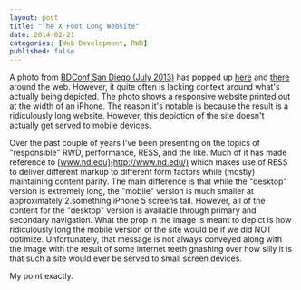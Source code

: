 ```yaml
---
layout: post
title: "The X Foot Long Website"
date: 2014-02-21
categories: [Web Development, RWD]
published: false
---
```

A photo from [BDConf San Diego (July 2013)](https://bdconf.com/events/2013/San%20Diego/) has popped up [here](http://www.flickr.com/photos/zeldman/12637861493/in/pool-aeaatlanta14) and [there](http://www.flickr.com/photos/zeldman/12637727195/in/pool-aeaatlanta14) around the web. However, it quite often is lacking context around what's actually being depicted. The photo shows a responsive website printed out at the width of an iPhone. The reason it's notable is because the result is a ridiculously long website. However, this depiction of the site doesn't actually get served to mobile devices.<!--more-->

Over the past couple of years I've been presenting on the topics of "responsible" RWD, performance, RESS, and the like. Much of it has made reference to [www.nd.edu](http://www.nd.edu/) which makes use of RESS to deliver different markup to different form factors while (mostly) maintaining content parity. The main difference is that while the "desktop" version is extremely long, the "mobile" version is much smaller at approximately 2.something iPhone 5 screens tall. However, all of the content for the "desktop" version is available through primary and secondary navigation. What the prop in the image is meant to depict is how ridiculously long the mobile version of the site would be if we did NOT optimize. Unfortunately, that message is not always conveyed along with the image with the result of some internet teeth gnashing over how silly it is that such a site would ever be served to small screen devices.

My point exactly.